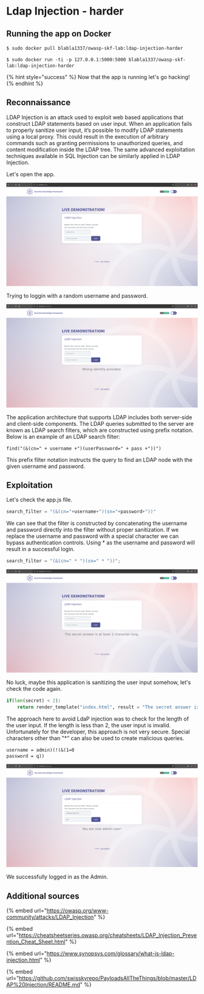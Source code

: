 # Ldap Injection - harder

## Running the app on Docker

```
$ sudo docker pull blabla1337/owasp-skf-lab:ldap-injection-harder
```

```
$ sudo docker run -ti -p 127.0.0.1:5000:5000 blabla1337/owasp-skf-lab:ldap-injection-harder
```

{% hint style="success" %}
Now that the app is running let's go hacking!
{% endhint %}

## Reconnaissance

LDAP Injection is an attack used to exploit web based applications that construct LDAP statements based on user input. When an application fails to properly sanitize user input, it’s possible to modify LDAP statements using a local proxy. This could result in the execution of arbitrary commands such as granting permissions to unauthorized queries, and content modification inside the LDAP tree. The same advanced exploitation techniques available in SQL Injection can be similarly applied in LDAP Injection.

Let's open the app.

![](../../.gitbook/assets/python/Ldap-Harder/1.png)

Trying to loggin with a random username and password.

![](../../.gitbook/assets/python/Ldap-Harder/2.png)

The application architecture that supports LDAP includes both server-side and client-side components. The LDAP queries submitted to the server are known as LDAP search filters, which are constructed using prefix notation. Below is an example of an LDAP search filter:

```text
find("(&(cn=" + username +")(userPassword=" + pass +"))")
```

This prefix filter notation instructs the query to find an LDAP node with the given username and password.

## Exploitation

Let's check the app.js file.

```python
search_filter = "(&(cn="+username+")(sn="+password+"))"
```

We can see that the filter is constructed by concatenating the username and password directly into the filter without proper sanitization. If we replace the username and password with a special character we can bypass authentication controls. Using \* as the username and password will result in a successful login.

```python
search_filter = "(&(cn=" * ")(sn=" * "))";
```

![](../../.gitbook/assets/python/Ldap-Harder/3.png)

No luck, maybe this application is sanitizing the user input somehow, let's check the code again.

```python
if(len(secret) < 2):
	return render_template("index.html", result = "The secret answer is at least 2 character long.")
```

The approach here to avoid LdaP injection was to check for the length of the user input. If the length is less than 2, the user input is invalid.
Unfortunately for the developer, this approach is not very secure. Special characters other than "\*" can also be used to create malicious queries.

```text
username = admin)(!(&(1=0
password = q))
```

![](../../.gitbook/assets/python/Ldap-Harder/4.png)

We successfully logged in as the Admin.

## Additional sources

{% embed url="https://owasp.org/www-community/attacks/LDAP_Injection" %}

{% embed url="https://cheatsheetseries.owasp.org/cheatsheets/LDAP_Injection_Prevention_Cheat_Sheet.html" %}

{% embed url="https://www.synopsys.com/glossary/what-is-ldap-injection.html" %}

{% embed url="https://github.com/swisskyrepo/PayloadsAllTheThings/blob/master/LDAP%20Injection/README.md" %}
